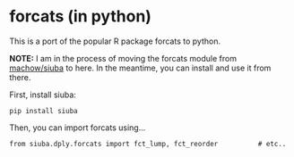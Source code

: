 forcats (in python)
===================

This is a port of the popular R package forcats to python.

**NOTE:** I am in the process of moving the forcats module from [machow/siuba](https://github.com/machow/siuba) to here.
In the meantime, you can install and use it from there.

First, install siuba:

```
pip install siuba
```

Then, you can import forcats using...

```
from siuba.dply.forcats import fct_lump, fct_reorder          # etc..
```
